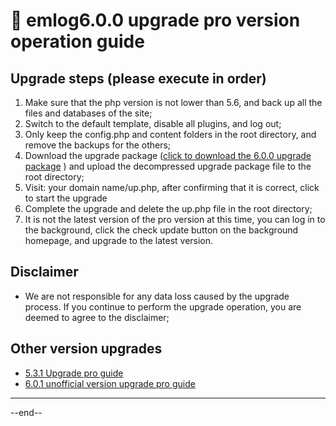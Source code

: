 # &#x1f36d; emlog6.0.0 upgrade pro version operation guide

## Upgrade steps (please execute in order)

1. Make sure that the php version is not lower than 5.6, and back up all the files and databases of the site;
2. Switch to the default template, disable all plugins, and log out;
3. Only keep the config.php and content folders in the root directory, and remove the backups for the others;
4. Download the upgrade package ([click to download the 6.0.0 upgrade package](https://oss.emlog.net/download/600toPro.zip) ) and upload the decompressed upgrade package file to the root directory;
5. Visit: your domain name/up.php, after confirming that it is correct, click to start the upgrade
6. Complete the upgrade and delete the up.php file in the root directory;
7. It is not the latest version of the pro version at this time, you can log in to the background, click the check update button on the background homepage, and upgrade to the latest version.

## Disclaimer

- We are not responsible for any data loss caused by the upgrade process. If you continue to perform the upgrade operation, you are deemed to agree to the disclaimer;

## Other version upgrades

- [5.3.1 Upgrade pro guide](531toPro.md)
- [6.0.1 unofficial version upgrade pro guide](601toPro.md)

---

--end--